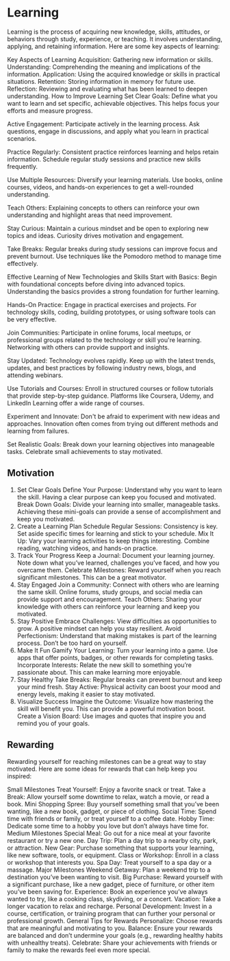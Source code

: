 # Learning
Learning is the process of acquiring new knowledge, skills, attitudes, or behaviors through study, experience, or teaching. It involves understanding, applying, and retaining information. Here are some key aspects of learning:

Key Aspects of Learning
Acquisition: Gathering new information or skills.
Understanding: Comprehending the meaning and implications of the information.
Application: Using the acquired knowledge or skills in practical situations.
Retention: Storing information in memory for future use.
Reflection: Reviewing and evaluating what has been learned to deepen understanding.
How to Improve Learning
Set Clear Goals: Define what you want to learn and set specific, achievable objectives. This helps focus your efforts and measure progress.

Active Engagement: Participate actively in the learning process. Ask questions, engage in discussions, and apply what you learn in practical scenarios.

Practice Regularly: Consistent practice reinforces learning and helps retain information. Schedule regular study sessions and practice new skills frequently.

Use Multiple Resources: Diversify your learning materials. Use books, online courses, videos, and hands-on experiences to get a well-rounded understanding.

Teach Others: Explaining concepts to others can reinforce your own understanding and highlight areas that need improvement.

Stay Curious: Maintain a curious mindset and be open to exploring new topics and ideas. Curiosity drives motivation and engagement.

Take Breaks: Regular breaks during study sessions can improve focus and prevent burnout. Use techniques like the Pomodoro method to manage time effectively.

Effective Learning of New Technologies and Skills
Start with Basics: Begin with foundational concepts before diving into advanced topics. Understanding the basics provides a strong foundation for further learning.

Hands-On Practice: Engage in practical exercises and projects. For technology skills, coding, building prototypes, or using software tools can be very effective.

Join Communities: Participate in online forums, local meetups, or professional groups related to the technology or skill you're learning. Networking with others can provide support and insights.

Stay Updated: Technology evolves rapidly. Keep up with the latest trends, updates, and best practices by following industry news, blogs, and attending webinars.

Use Tutorials and Courses: Enroll in structured courses or follow tutorials that provide step-by-step guidance. Platforms like Coursera, Udemy, and LinkedIn Learning offer a wide range of courses.

Experiment and Innovate: Don't be afraid to experiment with new ideas and approaches. Innovation often comes from trying out different methods and learning from failures.

Set Realistic Goals: Break down your learning objectives into manageable tasks. Celebrate small achievements to stay motivated.

## Motivation

1. Set Clear Goals
Define Your Purpose: Understand why you want to learn the skill. Having a clear purpose can keep you focused and motivated.
Break Down Goals: Divide your learning into smaller, manageable tasks. Achieving these mini-goals can provide a sense of accomplishment and keep you motivated.
2. Create a Learning Plan
Schedule Regular Sessions: Consistency is key. Set aside specific times for learning and stick to your schedule.
Mix It Up: Vary your learning activities to keep things interesting. Combine reading, watching videos, and hands-on practice.
3. Track Your Progress
Keep a Journal: Document your learning journey. Note down what you’ve learned, challenges you’ve faced, and how you overcame them.
Celebrate Milestones: Reward yourself when you reach significant milestones. This can be a great motivator.
4. Stay Engaged
Join a Community: Connect with others who are learning the same skill. Online forums, study groups, and social media can provide support and encouragement.
Teach Others: Sharing your knowledge with others can reinforce your learning and keep you motivated.
5. Stay Positive
Embrace Challenges: View difficulties as opportunities to grow. A positive mindset can help you stay resilient.
Avoid Perfectionism: Understand that making mistakes is part of the learning process. Don’t be too hard on yourself.
6. Make It Fun
Gamify Your Learning: Turn your learning into a game. Use apps that offer points, badges, or other rewards for completing tasks.
Incorporate Interests: Relate the new skill to something you’re passionate about. This can make learning more enjoyable.
7. Stay Healthy
Take Breaks: Regular breaks can prevent burnout and keep your mind fresh.
Stay Active: Physical activity can boost your mood and energy levels, making it easier to stay motivated.
8. Visualize Success
Imagine the Outcome: Visualize how mastering the skill will benefit you. This can provide a powerful motivation boost.
Create a Vision Board: Use images and quotes that inspire you and remind you of your goals.

## Rewarding

Rewarding yourself for reaching milestones can be a great way to stay motivated. Here are some ideas for rewards that can help keep you inspired:

Small Milestones
Treat Yourself: Enjoy a favorite snack or treat.
Take a Break: Allow yourself some downtime to relax, watch a movie, or read a book.
Mini Shopping Spree: Buy yourself something small that you’ve been wanting, like a new book, gadget, or piece of clothing.
Social Time: Spend time with friends or family, or treat yourself to a coffee date.
Hobby Time: Dedicate some time to a hobby you love but don’t always have time for.
Medium Milestones
Special Meal: Go out for a nice meal at your favorite restaurant or try a new one.
Day Trip: Plan a day trip to a nearby city, park, or attraction.
New Gear: Purchase something that supports your learning, like new software, tools, or equipment.
Class or Workshop: Enroll in a class or workshop that interests you.
Spa Day: Treat yourself to a spa day or a massage.
Major Milestones
Weekend Getaway: Plan a weekend trip to a destination you’ve been wanting to visit.
Big Purchase: Reward yourself with a significant purchase, like a new gadget, piece of furniture, or other item you’ve been saving for.
Experience: Book an experience you’ve always wanted to try, like a cooking class, skydiving, or a concert.
Vacation: Take a longer vacation to relax and recharge.
Personal Development: Invest in a course, certification, or training program that can further your personal or professional growth.
General Tips for Rewards
Personalize: Choose rewards that are meaningful and motivating to you.
Balance: Ensure your rewards are balanced and don’t undermine your goals (e.g., rewarding healthy habits with unhealthy treats).
Celebrate: Share your achievements with friends or family to make the rewards feel even more special.

